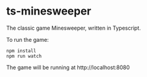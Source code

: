 # ts-minesweeper
The classic game Minesweeper, written in Typescript.

To run the game:

```
npm install
npm run watch
```

The game will be running at http://localhost:8080
